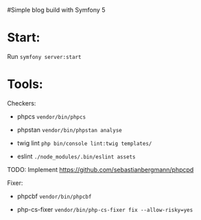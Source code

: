 #Simple blog build with Symfony 5

# Start:
Run ````symfony server:start```` 

# Tools:
Checkers:
- phpcs ```vendor/bin/phpcs```
- phpstan ```vendor/bin/phpstan analyse```
- twig lint ```php bin/console lint:twig templates/```


- eslint ```./node_modules/.bin/eslint assets```

TODO:
Implement https://github.com/sebastianbergmann/phpcpd

Fixer:
- phpcbf ```vendor/bin/phpcbf```

- php-cs-fixer ```vendor/bin/php-cs-fixer fix --allow-risky=yes```

